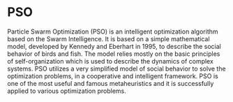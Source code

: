 # PSO
Particle Swarm Optimization (PSO) is an intelligent optimization algorithm based on the Swarm Intelligence. It is based on a simple mathematical model, developed by Kennedy and Eberhart in 1995, to describe the social behavior of birds and fish. The model relies mostly on the basic principles of self-organization which is used to describe the dynamics of complex systems. PSO utilizes a very simplified model of social behavior to solve the optimization problems, in a cooperative and intelligent framework. PSO is one of the most useful and famous metaheuristics and it is successfully applied to various optimization problems.
